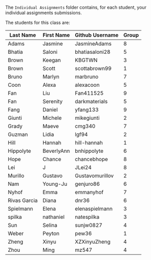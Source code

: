 
The `Individual Assignments` folder contains, for each student, your individual assignments submissions.

The students for this class are:

| **Last Name** | **First Name** | **Github Username** | **Group** |
|---------------|----------------|---------------------|-----------|
| Adams         | Jasmine        | JasmineAdams        | 8         |
| Bhatia        | Saloni         | bhatiasaloni28      | 5         |
| Brown         | Keegan         | KBGTWN              | 3         |
| Brown         | Scott          | scottabrown99       | 1         |
| Bruno         | Marlyn         | marbruno            | 7         |
| Coon          | Alexa          | alexacoon           | 5         |
| Fan           | Liu            | Fan411525           | 9         |
| Fan           | Serenity       | darkmaterials       | 5         |
| Fang          | Daniel         | yfang133            | 9         |
| Giunti        | Michele        | mikegiunti          | 2         |
| Grady         | Maeve          | cmg340              | 7         |
| Guzman        | Lidia          | lgf94               | 2         |
| Hill          | Hannah         | hill-hannah         | 1         |
| Hippolyte     | BeverlyAnn     | bnhippolyte         | 6         |
| Hope          | Chance         | chancebhope         | 8         |
| Lei           | J              | JLei24              | 8         |
| Murillo       | Gustavo        | Gustavomurillov     | 2         |
| Nam           | Young-Ju       | genjuro86           | 6         |
| Nyhof         | Emma           | emmanyhof           | 7         |
| Rivas Garcia  | Diana          | dnr36               | 6         |
| Spielmann     | Elena          | elenaspielmann      | 3         |
| spilka        | nathaniel      | natespilka          | 3         |
| Sun           | Selina         | sunjw0827           | 4         |
| Weber         | Peyton         | pew36               | 1         |
| Zheng         | Xinyu          | XZXinyuZheng        | 4         |
| Zhou          | Ming           | mz547               | 4         |
